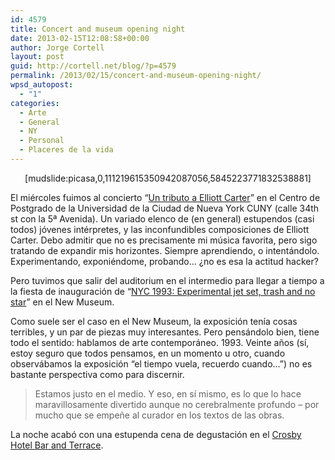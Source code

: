 ```yaml
---
id: 4579
title: Concert and museum opening night
date: 2013-02-15T12:08:58+00:00
author: Jorge Cortell
layout: post
guid: http://cortell.net/blog/?p=4579
permalink: /2013/02/15/concert-and-museum-opening-night/
wpsd_autopost:
  - "1"
categories:
  - Arte
  - General
  - NY
  - Personal
  - Placeres de la vida
---
```

<p style="text-align: center">
  [mudslide:picasa,0,111219615350942087056,5845223771832538881]
</p>

El miércoles fuimos al concierto &#8220;<a title="http://www.gc.cuny.edu/News-Events-Public-Programs/Calendar/Detail?id=15684" href="http://www.gc.cuny.edu/News-Events-Public-Programs/Calendar/Detail?id=15684" target="_blank">Un tributo a Elliott Carter</a>&#8221; en el Centro de Postgrado de la Universidad de la Ciudad de Nueva York CUNY (calle 34th st con la 5ª Avenida). Un variado elenco de (en general) estupendos (casi todos) jóvenes intérpretes, y las inconfundibles composiciones de Elliott Carter. Debo admitir que no es precisamente mi música favorita, pero sigo tratando de expandir mis horizontes. Siempre aprendiendo, o intentándolo. Experimentando, exponiéndome, probando&#8230; ¿no es esa la actitud hacker?

Pero tuvimos que salir del auditorium en el intermedio para llegar a tiempo a la fiesta de inauguración de &#8220;<a title="http://www.newmuseum.org/exhibitions/view/nyc-1993-experimental-jet-set-trash-and-no-star" href="http://www.newmuseum.org/exhibitions/view/nyc-1993-experimental-jet-set-trash-and-no-star" target="_blank">NYC 1993: Experimental jet set, trash and no star</a>&#8221; en el New Museum. 

Como suele ser el caso en el New Museum, la exposición tenía cosas terribles, y un par de piezas muy interesantes. Pero pensándolo bien, tiene todo el sentido: hablamos de arte contemporáneo. 1993. Veinte años (sí, estoy seguro que todos pensamos, en un momento u otro, cuando observábamos la exposición &#8220;el tiempo vuela, recuerdo cuando&#8230;&#8221;) no es bastante perspectiva como para discernir.

> Estamos justo en el medio. Y eso, en sí mismo, es lo que lo hace maravillosamente divertido aunque no cerebralmente profundo – por mucho que se empeñe al curador en los textos de las obras.

La noche acabó con una estupenda cena de degustación en el <a title="http://www.firmdalehotels.com/new-york/crosby-street-hotel/crosby-street-bar" href="http://www.firmdalehotels.com/new-york/crosby-street-hotel/crosby-street-bar" target="_blank">Crosby Hotel Bar and Terrace</a>.
